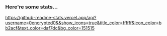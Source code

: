### Here're some stats...

https://github-readme-stats.vercel.app/api?username=0encrypted0&&show_icons=true&title_color=ffffff&icon_color=bb2acf&text_color=daf7dc&bg_color=151515
